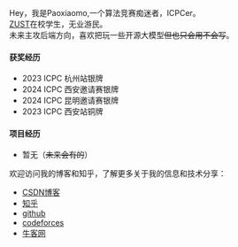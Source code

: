 Hey，我是Paoxiaomo,一个算法竞赛痴迷者，ICPCer。<br>
[ZUST](https://baike.baidu.com/item/%E6%B5%99%E6%B1%9F%E7%A7%91%E6%8A%80%E5%A4%A7%E5%AD%A6/62744314)在校学生，无业游民。<br>
未来主攻后端方向，喜欢把玩一些开源大模型<del>但也只会用不会写</del>。



#### 获奖经历

- 2023 ICPC 杭州站银牌
- 2024 ICPC 西安邀请赛银牌
- 2024 ICPC 昆明邀请赛银牌
- 2023 ICPC 西安站铜牌

#### 项目经历
- 暂无（<del>未来会有的</del>）

欢迎访问我的博客和知乎，了解更多关于我的信息和技术分享：

- [CSDN博客](https://blog.csdn.net/fans2306)
- [知乎](https://www.zhihu.com/people/fan-tiao-lou-de-bai-zhu-dan)
- [github](https://github.com/paoxiaomooo)
- [codeforces](https://codeforces.com/profile/paoxiaomo)
- [牛客网](https://ac.nowcoder.com/acm/contest/profile/795995709)
